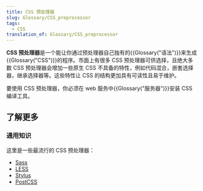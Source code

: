 ```yaml
---
title: CSS 预处理器
slug: Glossary/CSS_preprocessor
tags:
  - CSS
translation_of: Glossary/CSS_preprocessor
---
```

**CSS 预处理器**是一个能让你通过预处理器自己独有的{{Glossary("语法")}}来生成{{Glossary("CSS")}}的程序。市面上有很多 CSS 预处理器可供选择，且绝大多数 CSS 预处理器会增加一些原生 CSS 不具备的特性，例如代码混合，嵌套选择器，继承选择器等。这些特性让 CSS 的结构更加具有可读性且易于维护。

要使用 CSS 预处理器，你必须在 web 服务中{{Glossary("服务器")}}安装 CSS 编译工具。

## 了解更多

### 通用知识

这里是一些最流行的 CSS 预处理器：

- [Sass](https://sass-lang.com/)
- [LESS](https://lesscss.org/)
- [Stylus](https://stylus-lang.com/)
- [PostCSS](https://postcss.org/)
